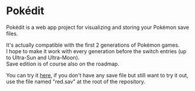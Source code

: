 # Pokédit

Pokédit is a web app project for visualizing and storing your Pokémon save files.

It's actually compatible with the first 2 generations of Pokémon games.  
I hope to make it work with every generation before the switch entries 
(up to Ultra-Sun and Ultra-Moon).  
Save edition is of course also on the roadmap.

You can try it [here](https://ahzelesteak.github.io/pokedit), 
if you don't have any save file but still want to try it out,
use the file named "red.sav" at the root of the repository.